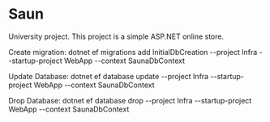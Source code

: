 # Saun
University project. This project is a simple ASP.NET online store.

Create migration: 
dotnet ef migrations add InitialDbCreation --project Infra --startup-project WebApp --context SaunaDbContext

Update Database:
dotnet ef database update --project Infra --startup-project WebApp --context SaunaDbContext

Drop Database:
dotnet ef database drop --project Infra --startup-project WebApp --context SaunaDbContext
